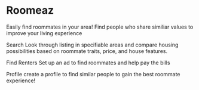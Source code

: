 # Roomeaz
Easily find roommates in your area! Find people who share similiar values to improve your living experience

Search
Look through listing in specifiable areas and compare housing possibilities based on roommate traits, price, and house features.

Find Renters
Set up an ad to find roommates and help pay the bills

Profile
create a profile to find similar people to gain the best roommate experience!

